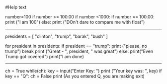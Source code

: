 #Help text

number=100
if number >= 100.00 
     if number <1000:
        if number == 100.00: 
           print ("I am 100")
else: 
   print ("DOn't dare to compare me with float")



----------

presidents = [
"clinton",
"trump",
"barak",
"bush"
]

for president in presidents:
    if president == "trump":
         print ("please, no trump")
         break
    print ("Great - ", president, " was great")
else:
   print("Even Trump got covered")
print("I am done)

---
ch = True
while(ch):
    key = input("Enter Key: ")
    print ("Your key was: ", key)
    if key == "Q":
       ch = False
       print (As you entered Q, you are making exit)
